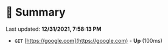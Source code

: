# 📖 Summary
Last updated: **12/31/2021, 7:58:13 PM**

- `GET` [https://google.com](https://google.com) - **Up** (100ms)
